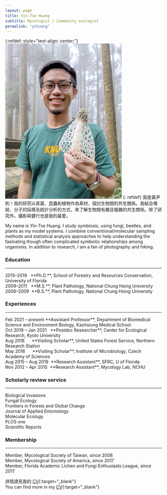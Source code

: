 ```yaml
---
layout: page
title: Yin-Tse Huang
subtitle: Mycologist / Community ecologist
permalink: "ythuang"
---
```

{:refdef: style="text-align: center;"}
![](assets/img/people/Me2021_500.jpg)
{: refdef}
我是黃尹則！我的研究以真菌、昆蟲和植物作為素材，探討生物間的共生關係。我結合傳統、分子的採樣及統計分析的方式，來了解生物間有趣且複雜的共生關係。除了研究外，攝影與健行也是我的最愛。<br>

My name is Yin-Tse Huang. I study symbiosis, using fungi, beetles, and plants as my model systems. I combine conventional/molecular sampling methods and statistical analysis approaches to help understanding the fasinating though often complicated symbiotic relationships among organisms. In addition to research, I am a fan of photography and hiking.

### Education
<hr>
2015–2019&nbsp;&nbsp;&nbsp;**Ph.D.**, School of Forestry and Resources Conservation, University of Florida<br>
2009–2011&nbsp;&nbsp;&nbsp;**M.S.**, Plant Pathology, National Chung Hsing University<br>
2006–2009&nbsp;&nbsp;**B.S.**, Plant Pathology, National Chung Hsing University<br>

### Experiences
<hr>
Feb 2021 – present **Assistant Professor**, Department of Biomedical Science and Environment Biology, Kaohsiung Medical School<br>
Oct 2019 – Jan 2021 &nbsp;&nbsp;**Postdoc Researcher**, Center for Ecological Research, Kyoto University<br>
Aug 2016&nbsp;&nbsp;&nbsp;&nbsp;&nbsp;&nbsp;**Visiting Scholar**, United States Forest Service, Northern Research Station<br>
May 2016&nbsp;&nbsp;&nbsp;&nbsp;&nbsp;&nbsp;**Visiting Scholar**, Institute of Microbiology, Czech Academy of Sciences<br>
Aug 2015 – Aug 2019&nbsp;&nbsp;**Research Assistant**, SFRC, U of Florida<br>
Nov 2012 – Apr 2015&nbsp;&nbsp;**Research Assistant**, Mycology Lab, NCHU

### Scholarly review service
<hr>
Biological Invasions<br>
Fungal Ecology<br>
Frontiers in Forests and Global Change<br>
Journal of Applied Entomology<br>
Molecular Ecology<br>
PLOS one<br>
Scientific Reports

### Membership
<hr>
Member, Mycological Society of Taiwan, since 2008<br>
Member, Mycological Society of America, since 2017<br>
Member, Florida Academic Lichen and Fungi Enthusiasts League, since 2017

詳情請見我的 [CV](https://docs.google.com/document/u/1/d/e/2PACX-1vR9saBqfQ4YPtKp7Zp7DO98StShOpNGpMOT-zfY9FRe_usAe7A3VUmTtoZl-d7UyISWpRyAS3bcVlCe/pub){:target="_blank"}<br> 
You can find more in my [CV](https://docs.google.com/document/u/1/d/e/2PACX-1vR9saBqfQ4YPtKp7Zp7DO98StShOpNGpMOT-zfY9FRe_usAe7A3VUmTtoZl-d7UyISWpRyAS3bcVlCe/pub){:target="_blank"}
